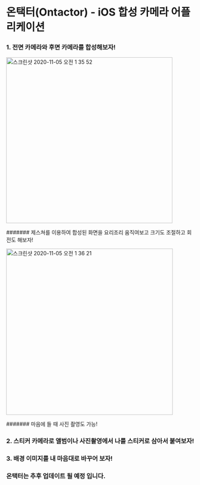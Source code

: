 # 온택터(Ontactor) - iOS 합성 카메라 어플리케이션


### 1. 전면 카메라와 후면 카메라를 합성해보자!


<img width="445" alt="스크린샷 2020-11-05 오전 1 35 52" src="https://user-images.githubusercontent.com/63945045/98139284-5cf93480-1f07-11eb-8462-71c5f10a3876.png">

####### 제스쳐를 이용하여 합성된 화면을 요리조리 움직여보고 크기도 조절하고 회전도 해보자!

<img width="446" alt="스크린샷 2020-11-05 오전 1 36 21" src="https://user-images.githubusercontent.com/63945045/98139347-713d3180-1f07-11eb-9fe5-c02c37e9467a.png">

####### 마음에 들 때 사진 촬영도 가능!


### 2. 스티커 카메라로 앨범이나 사진촬영에서 나를 스티커로 삼아서 붙여보자!



### 3. 배경 이미지를 내 마음대로 바꾸어 보자!



### 온택터는 추후 업데이트 될 예정 입니다.
